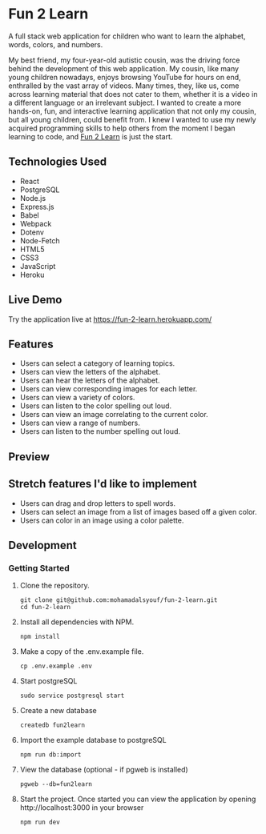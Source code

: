 # Fun 2 Learn

A full stack web application for children who want to learn the alphabet, words, colors, and numbers.

My best friend, my four-year-old autistic cousin, was the driving force behind the development of this web application. My cousin, like many young children nowadays, enjoys browsing YouTube for hours on end, enthralled by the vast array of videos. Many times, they, like us, come across learning material that does not cater to them, whether it is a video in a different language or an irrelevant subject. I wanted to create a more hands-on, fun, and interactive learning application that not only my cousin, but all young children, could benefit from. I knew I wanted to use my newly acquired programming skills to help others from the moment I began learning to code, and [Fun 2 Learn](https://fun-2-learn.herokuapp.com/) is just the start.

## Technologies Used

- React
- PostgreSQL
- Node.js
- Express.js
- Babel
- Webpack
- Dotenv
- Node-Fetch
- HTML5
- CSS3
- JavaScript
- Heroku

## Live Demo

Try the application live at https://fun-2-learn.herokuapp.com/

## Features

- Users can select a category of learning topics.
- Users can view the letters of the alphabet.
- Users can hear the letters of the alphabet.
- Users can view corresponding images for each letter.
- Users can view a variety of colors.
- Users can listen to the color spelling out loud.
- Users can view an image correlating to the current color.
- Users can view a range of numbers.
- Users can listen to the number spelling out loud.

## Preview


## Stretch features I'd like to implement

- Users can drag and drop letters to spell words.
- Users can select an image from a list of images based off a given color.
- Users can color in an image using a color palette.
## Development

### Getting Started

1. Clone the repository.

    ```shell
    git clone git@github.com:mohamadalsyouf/fun-2-learn.git
    cd fun-2-learn
    ```
  
2. Install all dependencies with NPM.

    ```shell
    npm install
    ```

3. Make a copy of the .env.example file.

    ```shell
    cp .env.example .env
    ```

4. Start postgreSQL

    ```shell
    sudo service postgresql start
    ```

5. Create a new database

    ```shell
    createdb fun2learn
    ```

6. Import the example database to postgreSQL

    ```shell
    npm run db:import
    ```

7. View the database (optional - if pgweb is installed)

    ```shell
    pgweb --db=fun2learn
    ```

8. Start the project. Once started you can view the application by opening http://localhost:3000 in your browser

    ```shell
    npm run dev
    ```

